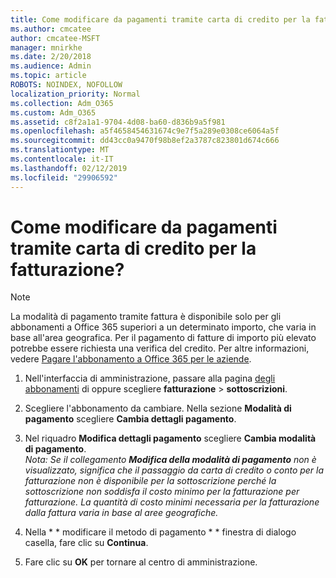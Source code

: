 ```yaml
---
title: Come modificare da pagamenti tramite carta di credito per la fatturazione?
ms.author: cmcatee
author: cmcatee-MSFT
manager: mnirkhe
ms.date: 2/20/2018
ms.audience: Admin
ms.topic: article
ROBOTS: NOINDEX, NOFOLLOW
localization_priority: Normal
ms.collection: Adm_O365
ms.custom: Adm_O365
ms.assetid: c8f2a1a1-9704-4d08-ba60-d836b9a5f981
ms.openlocfilehash: a5f4658454631674c9e7f5a289e0308ce6064a5f
ms.sourcegitcommit: dd43cc0a9470f98b8ef2a3787c823801d674c666
ms.translationtype: MT
ms.contentlocale: it-IT
ms.lasthandoff: 02/12/2019
ms.locfileid: "29906592"
---
```

# <a name="how-do-i-change-from-credit-card-payments-to-invoice"></a>Come modificare da pagamenti tramite carta di credito per la fatturazione?

> [!NOTE]
> La modalità di pagamento tramite fattura è disponibile solo per gli abbonamenti a Office 365 superiori a un determinato importo, che varia in base all'area geografica. Per il pagamento di fatture di importo più elevato potrebbe essere richiesta una verifica del credito. Per altre informazioni, vedere [Pagare l'abbonamento a Office 365 per le aziende](https://support.office.com/article/734f4aab-df2d-4e9b-8cb1-691910bde216). 
  
1. Nell'interfaccia di amministrazione, passare alla pagina [degli abbonamenti](https://go.microsoft.com/fwlink/p/?linkid=842054) di oppure scegliere **fatturazione** \> **sottoscrizioni**.
    
2. Scegliere l'abbonamento da cambiare. Nella sezione **Modalità di pagamento** scegliere **Cambia dettagli pagamento**.
    
3. Nel riquadro **Modifica dettagli pagamento** scegliere **Cambia modalità di pagamento**.
<br>*Nota: Se il collegamento **Modifica della modalità di pagamento** non è visualizzato, significa che il passaggio da carta di credito o conto per la fatturazione non è disponibile per la sottoscrizione perché la sottoscrizione non soddisfa il costo minimo per la fatturazione per fatturazione. La quantità di costo minimi necessaria per la fatturazione dalla fattura varia in base al aree geografiche.*
  
4. Nella * * modificare il metodo di pagamento * * finestra di dialogo casella, fare clic su **Continua**.
    
5. Fare clic su **OK** per tornare al centro di amministrazione. 
   